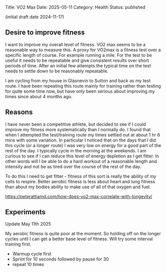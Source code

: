 Title: VO2 Max
Date: 2025-05-11
Category: Health
Status: published

<!-- Google tag (gtag.js) -->
<script async src="https://www.googletagmanager.com/gtag/js?id=G-FYDC27JYB4"></script>
<script>
  window.dataLayer = window.dataLayer || [];
  function gtag(){dataLayer.push(arguments);}
  gtag('js', new Date());

  gtag('config', 'G-FYDC27JYB4');
</script>

(initial draft date 2024-11-17)

## Desire to improve fitness

I want to improve my overall level of fitness. VO2 max seems to be a reasonable way to measure this. A proxy for VO2max is a fitness test over a specific length of course. For example running a mile. For the test to be useful it needs to be repeatable and give consistent results over short periods of time. After an initial few attempts the typical time on the test needs to settle down to be reasonably repeatable. 

I am cycling from my house in Glasnevin to Sutton and back as my test route. I have been repeating this route mainly for training rather than testing for quite some time now, but have only been serious about improving my times since about 4 months ago. 

## Reasons

I have never been a competitive athlete, but decided to see if I could improve my fitness more systematically than I normally do. I found that when I attempted the test/training route my times settled out at about 1 hr 8 mins with some variation. In particular I noticed that on the days that I did this cycle (or a longer route) I was very low on energy for a good part of the rest of the day. I typically cycle in the morning at the weekends. I am curious to see if I can reduce this level of energy depletion as I get fitter. In other words will I be able to do a hard workout of a reasonable length and intensity and not be as tired over the course of the rest of the day. 

To do this I need to get fitter - fitness of this sort is really the ability of my cells to respire. Better aerobic fitness is less about heart and lung fitness than about my bodies ability to make use of all of that oxygen and fuel. 

https://peterattiamd.com/how-does-vo2-max-correlate-with-longevity/


## Experiments

Update May 11th 2025

My aerobic fitness is quite poor at the moment. So holding off on the longer cycles until I can get a better base level of fitness. Will try some interval training first.

- Warmup cycle first
- Sprint for 10 seconds followed by pause for 30
- repeat 10 times



